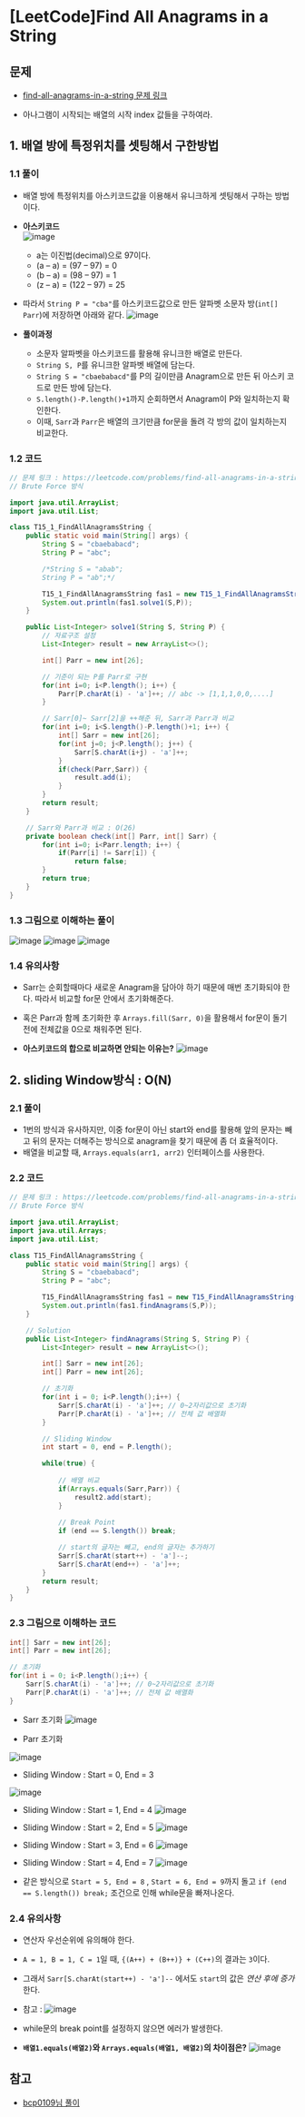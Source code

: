 # [LeetCode]Find All Anagrams in a String

## 문제

- [find-all-anagrams-in-a-string 문제 링크](https://leetcode.com/problems/find-all-anagrams-in-a-string/)

- 아나그램이 시작되는 배열의 시작 index 값들을 구하여라.




## 1. 배열 방에 특정위치를 셋팅해서 구한방법

### 1.1 풀이
- 배열 방에 특정위치를 아스키코드값을 이용해서 유니크하게 셋팅해서 구하는 방법이다.

- **아스키코드**
<br>![image](https://user-images.githubusercontent.com/66978721/110206429-e4a87d00-7ec0-11eb-9de6-4a28fdc5633a.png)
    - a는 이진법(decimal)으로 97이다.
    - (a – a) = (97 – 97) = 0
    - (b – a) = (98 – 97) = 1
    - (z – a) = (122 – 97) = 25 


- 따라서 `String P = "cba"`를 아스키코드값으로 만든 알파벳 소문자 방(`int[] Parr`)에 저장하면 아래와 같다.
![image](https://user-images.githubusercontent.com/66978721/110206490-4cf75e80-7ec1-11eb-87c9-db6ac01c0ddd.png)

- **풀이과정**
    - 소문자 알파벳을 아스키코드를 활용해 유니크한 배열로 만든다.
    - `String S, P`를 유니크한 알파벳 배열에 담는다.
    - `String S = "cbaebabacd"`를 P의 길이만큼 Anagram으로 만든 뒤 아스키 코드로 만든 방에 담는다.
    - `S.length()-P.length()+1`까지 순회하면서 Anagram이 P와 일치하는지 확인한다.
    - 이때, `Sarr`과 `Parr`은 배열의 크기만큼 for문을 돌려 각 방의 값이 일치하는지 비교한다.

### 1.2 코드

```java
// 문제 링크 : https://leetcode.com/problems/find-all-anagrams-in-a-string/
// Brute Force 방식

import java.util.ArrayList;
import java.util.List;

class T15_1_FindAllAnagramsString {
    public static void main(String[] args) {
        String S = "cbaebabacd";
        String P = "abc";

        /*String S = "abab";
        String P = "ab";*/

        T15_1_FindAllAnagramsString fas1 = new T15_1_FindAllAnagramsString();
        System.out.println(fas1.solve1(S,P));
    }

    public List<Integer> solve1(String S, String P) {
        // 자료구조 설정
        List<Integer> result = new ArrayList<>();

        int[] Parr = new int[26];

        // 기준이 되는 P를 Parr로 구현
        for(int i=0; i<P.length(); i++) {
            Parr[P.charAt(i) - 'a']++; // abc -> [1,1,1,0,0,....]
        }

        // Sarr[0]~ Sarr[2]을 ++해준 뒤, Sarr과 Parr과 비교
        for(int i=0; i<S.length()-P.length()+1; i++) {
            int[] Sarr = new int[26];
            for(int j=0; j<P.length(); j++) {
                Sarr[S.charAt(i+j) - 'a']++;
            }
            if(check(Parr,Sarr)) {
                result.add(i);
            }
        }
        return result;
    }

    // Sarr와 Parr과 비교 : O(26)
    private boolean check(int[] Parr, int[] Sarr) {
        for(int i=0; i<Parr.length; i++) {
            if(Parr[i] != Sarr[i]) {
                return false;
        }
        return true;
    }
}
```

### 1.3 그림으로 이해하는 풀이
![image](https://user-images.githubusercontent.com/66978721/110206739-f428c580-7ec2-11eb-8d31-09b7a6121b94.png)
![image](https://user-images.githubusercontent.com/66978721/110206776-1cb0bf80-7ec3-11eb-8b83-dbb0746ea01f.png)
![image](https://user-images.githubusercontent.com/66978721/110206783-2803eb00-7ec3-11eb-9ddd-ce91beb90685.png)

### 1.4 유의사항
- Sarr는 순회할때마다 새로운 Anagram을 담아야 하기 때문에 매번 초기화되야 한다. 따라서 비교할 for문 안에서 초기화해준다.
- 혹은 Parr과 함께 초기화한 후 `Arrays.fill(Sarr, 0)`을 활용해서 for문이 돌기 전에 전체값을 0으로 채워주면 된다.

- **아스키코드의 합으로 비교하면 안되는 이유는?**
![image](https://user-images.githubusercontent.com/66978721/110206810-5681c600-7ec3-11eb-9c4d-254206ae2e7f.png)


## 2. sliding Window방식 : O(N)

### 2.1 풀이
- 1번의 방식과 유사하지만, 이중 for문이 아닌 start와 end를 활용해 앞의 문자는 빼고 뒤의 문자는 더해주는 방식으로 anagram을 찾기 때문에 좀 더 효율적이다.
- 배열을 비교할 때, `Arrays.equals(arr1, arr2)` 인터페이스를 사용한다.

### 2.2 코드
```java
// 문제 링크 : https://leetcode.com/problems/find-all-anagrams-in-a-string/
// Brute Force 방식

import java.util.ArrayList;
import java.util.Arrays;
import java.util.List;

class T15_FindAllAnagramsString {
    public static void main(String[] args) {
        String S = "cbaebabacd";
        String P = "abc";

        T15_FindAllAnagramsString fas1 = new T15_FindAllAnagramsString();
        System.out.println(fas1.findAnagrams(S,P));
    }

    // Solution
    public List<Integer> findAnagrams(String S, String P) {
        List<Integer> result = new ArrayList<>();

        int[] Sarr = new int[26];
        int[] Parr = new int[26];

        // 초기화
        for(int i = 0; i<P.length();i++) {
            Sarr[S.charAt(i) - 'a']++; // 0~2자리값으로 초기화
            Parr[P.charAt(i) - 'a']++; // 전체 값 배열화
        }

        // Sliding Window
        int start = 0, end = P.length();

        while(true) {
        
            // 배열 비교
            if(Arrays.equals(Sarr,Parr)) {
                result2.add(start);
            }
            
            // Break Point
            if (end == S.length()) break;

            // start의 글자는 빼고, end의 글자는 추가하기
            Sarr[S.charAt(start++) - 'a']--;
            Sarr[S.charAt(end++) - 'a']++;
        }
        return result;
    }
}
```

### 2.3 그림으로 이해하는 코드

```java
int[] Sarr = new int[26];
int[] Parr = new int[26];

// 초기화
for(int i = 0; i<P.length();i++) {
    Sarr[S.charAt(i) - 'a']++; // 0~2자리값으로 초기화
    Parr[P.charAt(i) - 'a']++; // 전체 값 배열화
}
```

- Sarr 초기화
![image](https://user-images.githubusercontent.com/66978721/110209789-a5cef300-7ed1-11eb-9bd3-6d85a8f10024.png)


- Parr 초기화

![image](https://user-images.githubusercontent.com/66978721/110209782-9b145e00-7ed1-11eb-96f4-2457e98f89b8.png)



- Sliding Window : Start = 0, End = 3

![image](https://user-images.githubusercontent.com/66978721/110209832-f8101400-7ed1-11eb-89c4-e0a4975733aa.png)


- Sliding Window : Start = 1, End = 4
![image](https://user-images.githubusercontent.com/66978721/110209859-11b15b80-7ed2-11eb-8582-bacf65abc1f4.png)


- Sliding Window : Start = 2, End = 5
![image](https://user-images.githubusercontent.com/66978721/110209868-20980e00-7ed2-11eb-9571-b6c0a9b649ad.png)


- Sliding Window : Start = 3, End = 6
![image](https://user-images.githubusercontent.com/66978721/110209876-2f7ec080-7ed2-11eb-9f76-5dbf3fa42514.png)

- Sliding Window : Start = 4, End = 7
![image](https://user-images.githubusercontent.com/66978721/110209881-3ad1ec00-7ed2-11eb-9361-dc48271f9bc6.png)


- 같은 방식으로 `Start = 5, End = 8` , `Start = 6, End = 9`까지 돌고 `if (end == S.length()) break;` 조건으로 인해 while문을 빠져나온다.


### 2.4 유의사항

- 연산자 우선순위에 유의해야 한다.
- `A = 1, B = 1, C = 1`일 때, `{(A++) + (B++)} + (C++)`의 결과는 `3`이다.
- 그래서 `Sarr[S.charAt(start++) - 'a']--` 에서도 `start`의 값은 _연산 후에 증가_ 한다.
- 참고 : 
![image](https://user-images.githubusercontent.com/66978721/110209930-8c7a7680-7ed2-11eb-8eb8-5e7159246bb9.png)


- while문의 break point를 설정하지 않으면 에러가 발생한다.


- **`배열1.equals(배열2)`와 `Arrays.equals(배열1, 배열2)`의 차이점은?** 
![image](https://user-images.githubusercontent.com/66978721/110207150-ed9b4d80-7ec4-11eb-9371-a2b5b821acfa.png)


## 참고
- [bcp0109님 풀이](https://bcp0109.tistory.com/entry/LeetCode-Medium-Find-All-Anagrams-in-a-String-Java)
